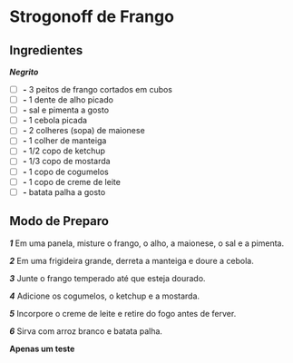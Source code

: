 # Strogonoff de Frango

## Ingredientes

**_Negrito_** 

- [ ] **-** 3 peitos de frango cortados em cubos
- [ ] **-** 1 dente de alho picado
- [ ] **-** sal e pimenta a gosto
- [ ] **-** 1 cebola picada
- [ ] **-** 2 colheres (sopa) de maionese
- [ ] **-** 1 colher de manteiga
- [ ] **-** 1/2 copo de ketchup
- [ ] **-** 1/3 copo de mostarda
- [ ] **-** 1 copo de cogumelos
- [ ] **-** 1 copo de creme de leite
- [ ] **-** batata palha a gosto

## Modo de Preparo

**_1_** Em uma panela, misture o frango, o alho, a maionese, o sal e a pimenta.

**_2_** Em uma frigideira grande, derreta a manteiga e doure a cebola.

**_3_** Junte o frango temperado até que esteja dourado.

**_4_** Adicione os cogumelos, o ketchup e a mostarda.

**_5_** Incorpore o creme de leite e retire do fogo antes de ferver.

**_6_** Sirva com arroz branco e batata palha.

**Apenas um teste**